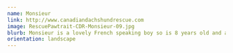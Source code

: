 ```yaml
---
name: Monsieur
link: http://www.canadiandachshundrescue.com
image: RescuePawtrait-CDR-Monsieur-09.jpg
blurb: Monsieur is a lovely French speaking boy so is 8 years old and an owner surrender. 
orientation: landscape
---
```

